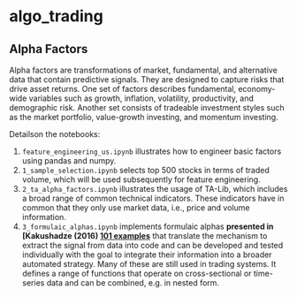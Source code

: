 # algo_trading

## Alpha Factors 

Alpha factors are transformations of market, fundamental, and alternative data that contain predictive signals. They are designed to capture risks that drive asset returns. One set of factors describes fundamental, economy-wide variables such as growth, inflation, volatility, productivity, and demographic risk. Another set consists of tradeable investment styles such as the market portfolio, value-growth investing, and momentum investing.

Detailson the notebooks:
1. `feature_engineering_us.ipynb`  illustrates how to engineer basic factors using pandas and numpy.
2. `1_sample_selection.ipynb` selects top 500 stocks in terms of traded volume, which will be used subsequently for feature engineering.
3. `2_ta_alpha_factors.ipynb` illustrates the usage of TA-Lib, which includes a broad range of common technical indicators. These indicators have in common that they only use market data, i.e., price and volume information.
4. `3_formulaic_alphas.ipynb` implements formulaic alphas **presented in [Kakushadze (2016) [101 examples](https://arxiv.org/pdf/1601.00991.pdf)** that translate the mechanism to extract the signal from data into code and can be developed and tested individually with the goal to integrate their information into a broader automated strategy. Many of these are still used in trading systems. It defines a range of functions that operate on cross-sectional or time-series data and can be combined, e.g. in nested form.



